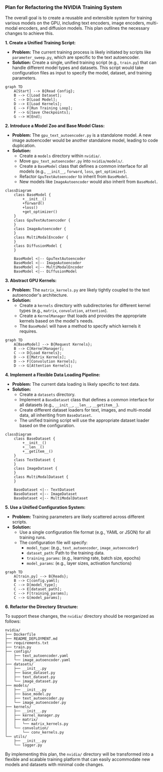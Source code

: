 ### Plan for Refactoring the NVIDIA Training System

The overall goal is to create a reusable and extensible system for training various models on the GPU, including text encoders, image encoders, multi-modal encoders, and diffusion models. This plan outlines the necessary changes to achieve this.

**1. Create a Unified Training Script:**

*   **Problem:** The current training process is likely initiated by scripts like `parameter_sweep.py`, which are specific to the text autoencoder.
*   **Solution:** Create a single, unified training script (e.g., `train.py`) that can handle different model types and datasets. This script would take configuration files as input to specify the model, dataset, and training parameters.

```mermaid
graph TD
    A[Start] --> B{Read Config};
    B --> C[Load Dataset];
    C --> D[Load Model];
    D --> E[Load Kernels];
    E --> F[Run Training Loop];
    F --> G[Save Checkpoints];
    G --> H[End];
```

**2. Introduce a Model Zoo and Base Model Class:**

*   **Problem:** The `gpu_text_autoencoder.py` is a standalone model. A new image autoencoder would be another standalone model, leading to code duplication.
*   **Solution:**
    *   Create a `models` directory within `nvidia/`.
    *   Move `gpu_text_autoencoder.py` into `nvidia/models/`.
    *   Create a `BaseModel` class that defines a common interface for all models (e.g., `__init__`, `forward`, `loss`, `get_optimizer`).
    *   Refactor `GpuTextAutoencoder` to inherit from `BaseModel`.
    *   New models like `ImageAutoencoder` would also inherit from `BaseModel`.

```mermaid
classDiagram
    class BaseModel {
        +__init__()
        +forward()
        +loss()
        +get_optimizer()
    }
    class GpuTextAutoencoder {
    }
    class ImageAutoencoder {
    }
    class MultiModalEncoder {
    }
    class DiffusionModel {
    }

    BaseModel <|-- GpuTextAutoencoder
    BaseModel <|-- ImageAutoencoder
    BaseModel <|-- MultiModalEncoder
    BaseModel <|-- DiffusionModel
```

**3. Abstract GPU Kernels:**

*   **Problem:** The `matrix_kernels.py` are likely tightly coupled to the text autoencoder's architecture.
*   **Solution:**
    *   Create a `kernels` directory with subdirectories for different kernel types (e.g., `matrix`, `convolution`, `attention`).
    *   Create a `KernelManager` that loads and provides the appropriate kernels based on the model's needs.
    *   The `BaseModel` will have a method to specify which kernels it requires.

```mermaid
graph TD
    A[BaseModel] --> B{Request Kernels};
    B --> C[KernelManager];
    C --> D{Load Kernels};
    D --> E[Matrix Kernels];
    D --> F[Convolution Kernels];
    D --> G[Attention Kernels];
```

**4. Implement a Flexible Data Loading Pipeline:**

*   **Problem:** The current data loading is likely specific to text data.
*   **Solution:**
    *   Create a `datasets` directory.
    *   Implement a `BaseDataset` class that defines a common interface for all datasets (e.g., `__init__`, `__len__`, `__getitem__`).
    *   Create different dataset loaders for text, images, and multi-modal data, all inheriting from `BaseDataset`.
    *   The unified training script will use the appropriate dataset loader based on the configuration.

```mermaid
classDiagram
    class BaseDataset {
        +__init__()
        +__len__()
        +__getitem__()
    }
    class TextDataset {
    }
    class ImageDataset {
    }
    class MultiModalDataset {
    }

    BaseDataset <|-- TextDataset
    BaseDataset <|-- ImageDataset
    BaseDataset <|-- MultiModalDataset
```

**5. Use a Unified Configuration System:**

*   **Problem:** Training parameters are likely scattered across different scripts.
*   **Solution:**
    *   Use a single configuration file format (e.g., YAML or JSON) for all training runs.
    *   The configuration file will specify:
        *   `model_type`: (e.g., `text_autoencoder`, `image_autoencoder`)
        *   `dataset_path`: Path to the training data.
        *   `training_params`: (e.g., learning rate, batch size, epochs)
        *   `model_params`: (e.g., layer sizes, activation functions)

```mermaid
graph TD
    A[train.py] --> B{Reads};
    B --> C[config.yaml];
    C --> D[model_type];
    C --> E[dataset_path];
    C --> F[training_params];
    C --> G[model_params];
```

**6. Refactor the Directory Structure:**

To support these changes, the `nvidia/` directory should be reorganized as follows:

```
nvidia/
├── Dockerfile
├── README_DEPLOYMENT.md
├── requirements.txt
├── train.py
├── configs/
│   ├── text_autoencoder.yaml
│   └── image_autoencoder.yaml
├── datasets/
│   ├── __init__.py
│   ├── base_dataset.py
│   ├── text_dataset.py
│   └── image_dataset.py
├── models/
│   ├── __init__.py
│   ├── base_model.py
│   ├── text_autoencoder.py
│   └── image_autoencoder.py
├── kernels/
│   ├── __init__.py
│   ├── kernel_manager.py
│   ├── matrix/
│   │   └── matrix_kernels.py
│   └── convolution/
│       └── conv_kernels.py
└── utils/
    ├── __init__.py
    └── logger.py
```

By implementing this plan, the `nvidia/` directory will be transformed into a flexible and scalable training platform that can easily accommodate new models and datasets with minimal code changes.